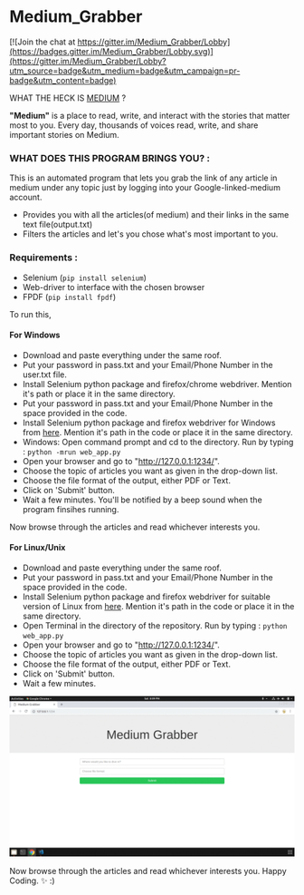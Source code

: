 # Medium_Grabber 
[![Join the chat at https://gitter.im/Medium_Grabber/Lobby](https://badges.gitter.im/Medium_Grabber/Lobby.svg)](https://gitter.im/Medium_Grabber/Lobby?utm_source=badge&utm_medium=badge&utm_campaign=pr-badge&utm_content=badge)

WHAT THE HECK IS [MEDIUM](https://medium.com/) ?


**"Medium"** is a place to read, write, and interact with the stories that matter most to you. Every day, thousands of voices read, write, and share important stories on Medium.

### WHAT DOES THIS PROGRAM BRINGS YOU? :


This is an automated program that lets you grab the link of any article in medium under any topic just by logging into your Google-linked-medium account.


* Provides you with all the articles(of medium) and their links in the same text file(output.txt)
* Filters the articles and let's you chose what's most important to you.


### Requirements :


* Selenium (``` pip install selenium ```)
* Web-driver to interface with the chosen browser
* FPDF (`pip install fpdf`)


To run this,

#### For Windows

* Download and paste everything under the same roof.
* Put your password in pass.txt and your Email/Phone Number in the user.txt file.
* Install Selenium python package and firefox/chrome webdriver. Mention it's path or place it in the same directory.
* Put your password in pass.txt and your Email/Phone Number in the space provided in the code.
* Install Selenium python package and firefox webdriver for Windows from [here](https://github.com/mozilla/geckodriver/releases). Mention it's path in the code or place it in the same directory.
* Windows: Open command prompt and cd to the directory.
  Run by typing : ``` python -mrun web_app.py ```
* Open your browser and go to "http://127.0.0.1:1234/".
* Choose the topic of articles you want as given in the drop-down list.
* Choose the file format of the output, either PDF or Text.
* Click on 'Submit' button.
* Wait a few minutes. You'll be notified by a beep sound when the program finsihes running.

Now browse through the articles and read whichever interests you.

#### For Linux/Unix


* Download and paste everything under the same roof.
* Put your password in pass.txt and your Email/Phone Number in the space provided in the code.
* Install Selenium python package and firefox webdriver for suitable version of Linux from [here](https://github.com/mozilla/geckodriver/releases). Mention it's path in the code or place it in the same directory.
* Open Terminal in the directory of the repository.
  Run by typing : ``` python web_app.py ```
* Open your browser and go to "http://127.0.0.1:1234/".
* Choose the topic of articles you want as given in the drop-down list.
* Choose the file format of the output, either PDF or Text.
* Click on 'Submit' button.
* Wait a few minutes.

![Animation](/animation.gif)

Now browse through the articles and read whichever interests you.
Happy Coding. :sparkles:  :)

